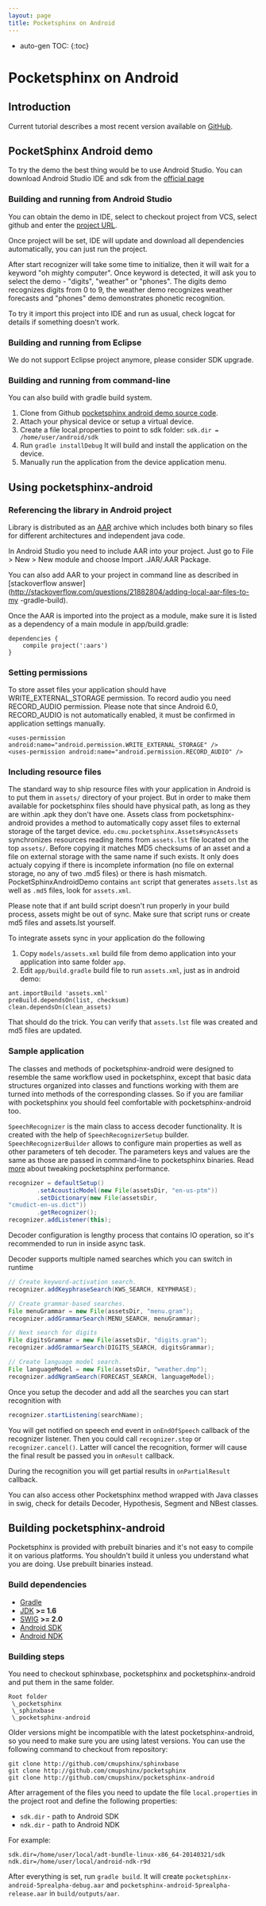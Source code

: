 ```yaml
---
layout: page 
title: Pocketsphinx on Android
---
```


* auto-gen TOC:
{:toc}

# Pocketsphinx on Android

## Introduction

Current tutorial describes a most recent version available on
[GitHub](https://github.com/cmusphinx/pocketsphinx-android-demo).

## PocketSphinx Android demo

To try the demo the best thing would be to use Android Studio. You can
download  Android Studio IDE and sdk from the [official
page](http://developer.android.com/sdk/index.html )

### Building and running from Android Studio

You can obtain the demo in IDE, select to checkout project from VCS, select 
github and enter the [project URL](http://github.com/cmusphinx/pocketsphinx-android-demo).

Once project will be set, IDE will update and download all dependencies 
automatically, you can just run the project.

After start recognizer will take some time to initialize, then it will
wait for  a keyword "oh mighty computer". Once keyword is detected, it
will ask you to  select the demo - "digits", "weather" or "phones". The
digits demo recognizes  digits from 0 to 9, the weather demo recognizes
weather forecasts and "phones"  demo demonstrates phonetic recognition.

To try it import this project into IDE and run as usual, check logcat for 
details if something doesn't work.

### Building and running from Eclipse

We do not support Eclipse project anymore, please consider SDK upgrade.

### Building and running from command-line

You can also build with gradle build system.

  1. Clone from Github [pocketsphinx android demo source code](http://github.com/cmusphinx/pocketsphinx-android-demo).
  1. Attach your physical device or setup a virtual device.
  1. Create a file local.properties to point to sdk folder: `sdk.dir = /home/user/android/sdk`
  1. Run `gradle installDebug` It will build and install the application on the device.
  1. Manually run the application from the device application menu.

## Using pocketsphinx-android

### Referencing the library in Android project

Library is distributed as an 
[AAR](https://developer.android.com/studio/projects/android-library.html) 
archive which includes both binary so files for different architectures and 
independent java code.

In Android Studio you need to include AAR into your project. Just go to File > 
New > New module and choose Import .JAR/.AAR Package.

You can also add AAR to your project in command line as described in 
[stackoverflow answer](http://stackoverflow.com/questions/21882804/adding-local-aar-files-to-my
-gradle-build).

Once the AAR is imported into the project as a module, make sure it is listed as a dependency of
a main module in app/build.gradle:

```
dependencies {
    compile project(':aars')
}
```

### Setting permissions

To store asset files your application should have WRITE_EXTERNAL_STORAGE 
permission. To record audio you need RECORD_AUDIO permission. Please note that 
since Android 6.0, RECORD_AUDIO is not automatically enabled, it must be 
confirmed in application settings manually.

```
<uses-permission android:name="android.permission.WRITE_EXTERNAL_STORAGE" />
<uses-permission android:name="android.permission.RECORD_AUDIO" />
```

### Including resource files

The standard way to ship resource files with your application in Android
is to  put them in `assets/` directory of your project. But in order to
make them  available for pocketsphinx files should have physical path,
as long as they are  within .apk they don't have one. Assets class from
pocketsphinx-android  provides a method to automatically copy asset
files to external storage of the  target device.
`edu.cmu.pocketsphinx.Assets#syncAssets` synchronizes  resources reading
items from `assets.lst` file located on the top  `assets/`. Before
copying it matches MD5 checksums of an asset and a file on  external
storage with the same name if such exists. It only does actualy  copying
if there is incomplete information (no file on external storage, no any 
of two .md5 files)  or there is hash mismatch. PocketSphinxAndroidDemo
contains `ant` script that generates `assets.lst` as well as `.md5`
files, look  for `assets.xml`. 

Please note that if ant build script doesn't run properly in your build 
process, assets might be out of sync. Make sure that script runs or
create md5 files and assets.lst yourself.

To integrate assets sync in your application do the following

  1. Copy `models/assets.xml` build file from demo application into your 
application into same folder `app`.
  1. Edit `app/build.gradle` build file to run `assets.xml`, just as in 
android demo:

```
ant.importBuild 'assets.xml'
preBuild.dependsOn(list, checksum)
clean.dependsOn(clean_assets)
```

That should do the trick. You can verify that `assets.lst` file was created and md5 files are updated.

### Sample application

The classes and methods of pocketsphinx-android were designed to resemble the 
same workflow used in pocketsphinx, except that basic data structures organized 
into classes and functions working with them are turned into methods of the 
corresponding classes. So if you are familiar with pocketsphinx you should feel 
comfortable with pocketsphinx-android too.

`SpeechRecognizer` is the main class to access decoder functionality. It
is  created with the help of `SpeechRecognizerSetup` builder. 
`SpeechRecognizerBuilder` allows to configure main properties as well as 
other parameters of teh decoder. The parameters keys and values are the
same as  those are passed in command-line to pocketsphinx binaries. Read
[more](/wiki/pocketsphinxhandhelds) about tweaking pocketsphinx
performance.

```java
recognizer = defaultSetup()
	    .setAcousticModel(new File(assetsDir, "en-us-ptm"))
	    .setDictionary(new File(assetsDir, 
"cmudict-en-us.dict"))
	    .getRecognizer();
recognizer.addListener(this);
```

Decoder configuration is lengthy process that contains IO operation, so it's 
recommended to run in inside async task.

Decoder supports multiple named searches which you can switch in runtime

```java
// Create keyword-activation search.
recognizer.addKeyphraseSearch(KWS_SEARCH, KEYPHRASE);

// Create grammar-based searches.
File menuGrammar = new File(assetsDir, "menu.gram");
recognizer.addGrammarSearch(MENU_SEARCH, menuGrammar);

// Next search for digits
File digitsGrammar = new File(assetsDir, "digits.gram");
recognizer.addGrammarSearch(DIGITS_SEARCH, digitsGrammar);

// Create language model search.
File languageModel = new File(assetsDir, "weather.dmp");
recognizer.addNgramSearch(FORECAST_SEARCH, languageModel);
```

Once you setup the decoder and add all the searches you can start recognition 
with

```java
recognizer.startListening(searchName);
```

You will get notified on speech end event in `onEndOfSpeech` callback of
the  recognizer listener. Then you could call `recognizer.stop` or
`recognizer.cancel()`. Latter will cancel the  recognition, former will
cause the final result be passed you in `onResult` callback.

During the recognition you will get partial results in `onPartialResult` 
callback.

You can also access other Pocketsphinx method wrapped with Java classes in 
swig, check for details Decoder, Hypothesis, Segment and NBest classes.


## Building pocketsphinx-android

Pocketsphinx is provided with prebuilt binaries and it's not easy to compile it 
on various platforms. You shouldn't build it unless you understand what you are 
doing. Use prebuilt binaries instead.

### Build dependencies

  *  [Gradle](http://gradle.org/ )
  *  [JDK](http://openjdk.java.net/ ) **>= 1.6**
  *  [SWIG](http://www.swig.org/ ) **>= 2.0**
  *  [Android SDK](http://developer.android.com/sdk/ )
  *  [Android NDK](http://developer.android.com/tools/sdk/ndk/ )

### Building steps

You need to checkout sphinxbase, pocketsphinx and pocketsphinx-android
and put them in the same folder.

```	
Root folder
 \_pocketsphinx
 \_sphinxbase
 \_pocketsphinx-android
```

Older versions might be incompatible with the latest pocketsphinx-android,
so you need to make sure you are using latest versions. You can use
the following command to checkout from repository:

```
git clone http://github.com/cmupshinx/sphinxbase
git clone http://github.com/cmupshinx/pocketsphinx
git clone http://github.com/cmupshinx/pocketsphinx-android
```

After arragement of the files you need to update the file
`local.properties` in the project root and define the following
properties:

  * `sdk.dir` - path to Android SDK
  * `ndk.dir` - path to Android NDK

For example:

```
sdk.dir=/home/user/local/adt-bundle-linux-x86_64-20140321/sdk
ndk.dir=/home/user/local/android-ndk-r9d
```

After everything is set, run `gradle build`. It will create 
`pocketsphinx-android-5prealpha-debug.aar` and 
`pocketsphinx-android-5prealpha-release.aar` in `build/outputs/aar`.
